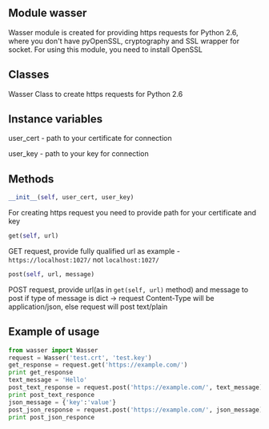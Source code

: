 Module wasser
-------------
Wasser module is created for providing https requests for Python 2.6,
where you don't have pyOpenSSL, cryptography and SSL wrapper for socket.
For using this module, you need to install OpenSSL


Classes
-------
Wasser 
    Class to create https requests for Python 2.6


Instance variables
------------------
user_cert - path to your certificate for connection

user_key - path to your key for connection

Methods
-------
```python
__init__(self, user_cert, user_key)
```
For creating https request you need to provide path for your certificate and key
```python
get(self, url)
```
GET request, provide fully qualified url
      as example - `https://localhost:1027/`
      not `localhost:1027/`

```python      
post(self, url, message)
```
POST request, provide url(as in ```get(self, url)``` method) and message to post
if type of message is dict -> request Content-Type will be application/json, else request will post text/plain

Example of usage
----------------
```python
from wasser import Wasser
request = Wasser('test.crt', 'test.key')
get_response = request.get('https://example.com/')
print get_response
text_message = 'Hello'
post_text_response = request.post('https://example.com/', text_message)
print post_text_responce
json_message = {'key':'value'}
post_json_response = request.post('https://example.com/', json_message)
print post_json_responce

```
